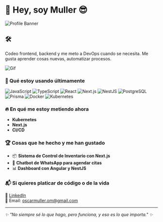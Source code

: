 # 👋 Hey, soy Muller 😎

![Profile Banner](https://cdn.shopify.com/s/files/1/0657/3100/2634/files/papier-peint-cactus-paysage-desertique-au-coucher-du-soleil_d762b181-d0ee-41ca-8389-d6cb4e3be8d0.png?v=1730361248)

## 🛠
Codeo frontend, backend y me meto a DevOps cuando se necesita. Me gusta aprender cosas nuevas, automatizar procesos.

![Gif](https://media.giphy.com/media/eoxomXXVL2S0E/giphy.gif?cid=ecf05e47rfhbtno5263oieexnbb52gbbukjty3boemv44p41&ep=v1_gifs_search&rid=giphy.gif&ct=g)

### 🚀 Qué estoy usando últimamente

![JavaScript](https://img.shields.io/badge/-JavaScript-F7DF1E?style=flat-square&logo=javascript&logoColor=black)
![TypeScript](https://img.shields.io/badge/-TypeScript-3178C6?style=flat-square&logo=typescript&logoColor=white)
![React](https://img.shields.io/badge/-React-61DAFB?style=flat-square&logo=react&logoColor=black)
![Next.js](https://img.shields.io/badge/-Next.js-000000?style=flat-square&logo=next.js&logoColor=white)
![NestJS](https://img.shields.io/badge/-NestJS-E0234E?style=flat-square&logo=nestjs&logoColor=white)
![PostgreSQL](https://img.shields.io/badge/-PostgreSQL-336791?style=flat-square&logo=postgresql&logoColor=white)
![Prisma](https://img.shields.io/badge/-Prisma-2D3748?style=flat-square&logo=prisma&logoColor=white)
![Docker](https://img.shields.io/badge/-Docker-2496ED?style=flat-square&logo=docker&logoColor=white)
![Kubernetes](https://img.shields.io/badge/-Kubernetes-326CE5?style=flat-square&logo=kubernetes&logoColor=white)

### 🔥 En qué me estoy metiendo ahora
- **Kubernetes** 
- **Next.js** 
- **CI/CD**

### 🏆 Cosas que he hecho y me han gustado
- 📦 **Sistema de Control de Inventario con Next.js**
- 🤖 **Chatbot de WhatsApp para agendar citas** 
- 📊 **Dashboard con Angular y NestJS**

### 📬 Si quieres platicar de código o de la vida
💼 [LinkedIn](https://linkedin.com/in/oscar-roberto-muller-ochoa-781b12269)  
📧 Email: oscarmuller.om@gmail.com  

---
_✨ "No siempre sé lo que hago, pero funciona, y eso es lo que importa." ✨_
